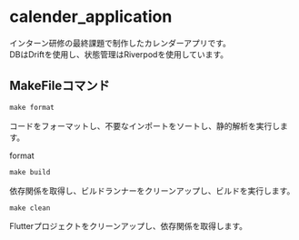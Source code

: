 # calender_application
インターン研修の最終課題で制作したカレンダーアプリです。  
DBはDriftを使用し、状態管理はRiverpodを使用しています。


## MakeFileコマンド
```dart
make format
```

コードをフォーマットし、不要なインポートをソートし、静的解析を実行します。

format


```dart
make build
```
依存関係を取得し、ビルドランナーをクリーンアップし、ビルドを実行します。

```dart
make clean
```
Flutterプロジェクトをクリーンアップし、依存関係を取得します。


